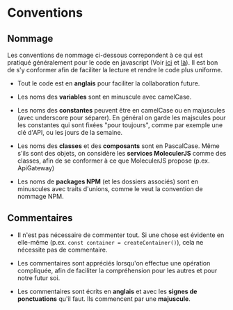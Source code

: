 # Conventions

## Nommage

Les conventions de nommage ci-dessous correpondent à ce qui est pratiqué généralement pour le code en javascript (Voir [ici](https://www.robinwieruch.de/javascript-naming-conventions) et [là](https://www.freecodecamp.org/news/javascript-naming-conventions-dos-and-don-ts-99c0e2fdd78a/)). Il est bon de s'y conformer afin de faciliter la lecture et rendre le code plus uniforme.

- Tout le code est en **anglais** pour faciliter la collaboration future.

- Les noms des **variables** sont en minuscule avec camelCase.

- Les noms des **constantes** peuvent être en camelCase ou en majuscules (avec underscore pour séparer). En général on garde les majscules pour les constantes qui sont fixées "pour toujours", comme par exemple une clé d'API, ou les jours de la semaine.

- Les noms des **classes** et des **composants** sont en PascalCase. Même s'ils sont des objets, on considère les **services MoleculerJS** comme des classes, afin de se conformer à ce que MoleculerJS propose (p.ex. ApiGateway)

- Les noms de **packages NPM** (et les dossiers associés) sont en minuscules avec traits d'unions, comme le veut la convention de nommage NPM.

## Commentaires

- Il n'est pas nécessaire de commenter tout. Si une chose est évidente en elle-même (p.ex. `const container = createContainer()`), cela ne nécessite pas de commentaire.

- Les commentaires sont appréciés lorsqu'on effectue une opération compliquée, afin de faciliter la compréhension pour les autres et pour notre futur soi.

- Les commentaires sont écrits en **anglais** et avec les **signes de ponctuations** qu'il faut. Ils commencent par une **majuscule**.